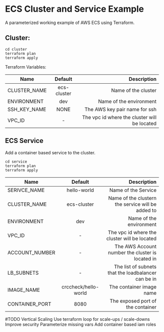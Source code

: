 # ECS Cluster and Service Example

A parameterized working example of AWS ECS using Terraform.

## Cluster:

```
cd cluster
terraform plan
terraform apply
```

Terraform Variables:

| Name   | Default      | Description |
|--------|:------------:|------------:|
| CLUSTER_NAME | ecs-cluster | Name of the cluster |
| ENVIRONMENT | dev | Name of the environment |
| SSH_KEY_NAME | NONE | The AWS key pair name for ssh |
| VPC_ID | - | The vpc id where the cluster will be located |

## ECS Service

Add a container based service to the cluster.

```
cd service
terraform plan
terraform apply
```

| Name   | Default      | Description |
|--------|:------------:|------------:|
| SERIVCE_NAME | hello-world | Name of the Service |
| CLUSTER_NAME | ecs-cluster | Name of the clustern the service will be added to |
| ENVIRONMENT | dev | Name of the environment |
| VPC_ID | - | The vpc id where the cluster will be located |
| ACCOUNT_NUMBER | - | The AWS Account number the cluster is located in |
| LB_SUBNETS | - | The list of subnets that the loadbalancer can be in |
| IMAGE_NAME | crccheck/hello-world | The container image name |
| CONTAINER_PORT | 8080 | The exposed port of the container |


#TODO
Vertical Scaling
Use terraform loop for scale-ups / scale-downs
Improve security
Parameterize missing vars
Add container based iam roles

